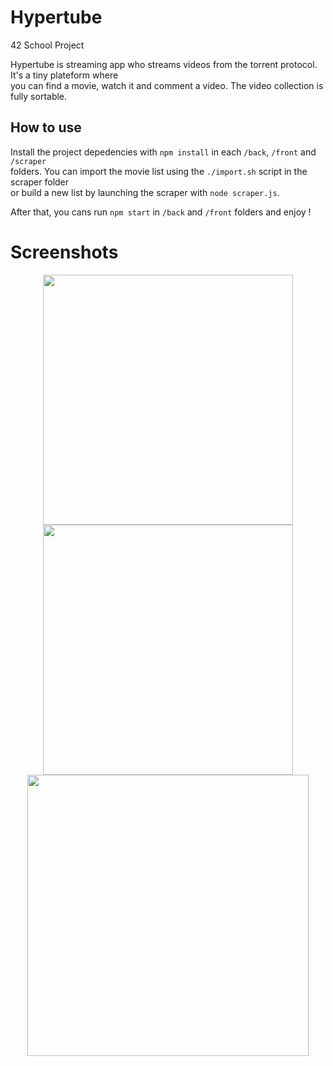 # Hypertube
42 School Project

Hypertube is streaming app who streams videos from the torrent protocol. It's a tiny plateform where<BR>
you can find a movie, watch it and comment a video. The video collection is fully sortable. 

## How to use

Install the project depedencies with `npm install` in each `/back`, `/front` and `/scraper` <BR>
folders. You can import the movie list using the `./import.sh` script in the scraper folder<BR>
or build a new list by launching the scraper with `node scraper.js`.

After that, you cans run `npm start` in `/back` and `/front` folders and enjoy !

# Screenshots
<P align="center">
  <IMG src="resources/hyper-gif/hyper1.gif" height="400" width="400"/>
  <IMG src="resources/hyper-gif/hyper2.gif" height="400" width="400"/><BR>
  <IMG src="resources/hyper-gif/hyper3.gif" height="450" width="450"/><BR>
</P>
